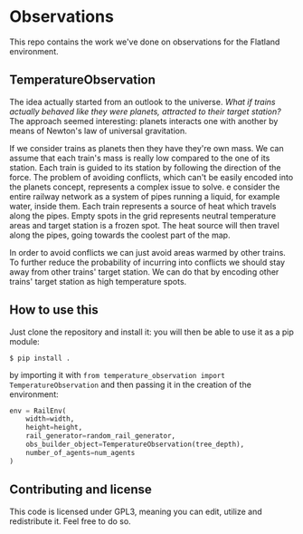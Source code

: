 # Observations

This repo contains the work we've done on observations for the Flatland environment.

## TemperatureObservation
The idea actually started from an outlook to the universe. _What if trains actually behaved like they were planets, attracted to their target station?_
The approach seemed interesting: planets interacts one with another by means of Newton's law of universal gravitation.

If we consider trains as planets then they have they're own mass. We can assume that each train's mass is really low compared to the one of its station.
Each train is guided to its station by following the direction of the force.
The problem of avoiding conflicts, which can't be easily encoded into the planets concept, represents a complex issue to solve.
e consider the entire railway network as a system of pipes running a liquid, for example water, inside them.
Each train represents a source of heat which travels along the pipes.
Empty spots in the grid represents neutral temperature areas and target station is a frozen spot.
The heat source will then travel along the pipes, going towards the coolest part of the map.

In order to avoid conflicts we can just avoid areas warmed by other trains. To further reduce the probability of incurring into conflicts we should stay away from other trains' target station. We can do that by encoding other trains' target station as high temperature spots.

## How to use this
Just clone the repository and install it: you will then be able to use it as a pip module:
```
$ pip install .
```
by importing it with `from temperature_observation import TemperatureObservation` and then passing it in the creation of the environment:
```python
env = RailEnv(
    width=width,
    height=height,
    rail_generator=random_rail_generator,
    obs_builder_object=TemperatureObservation(tree_depth),
    number_of_agents=num_agents
)
```

## Contributing and license

This code is licensed under GPL3, meaning you can edit, utilize and redistribute it. Feel free to do so.
